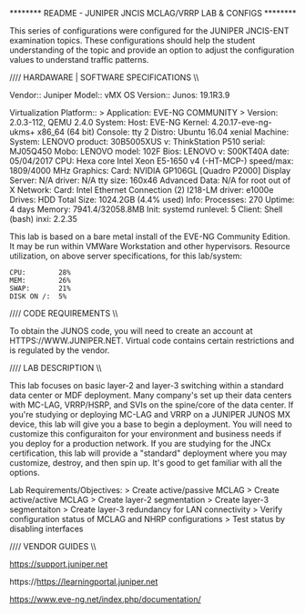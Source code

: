 ******** README - JUNIPER JNCIS MCLAG/VRRP LAB & CONFIGS ********

This series of configurations were configured for the JUNIPER JNCIS-ENT examination topics. These configurations should help the student understanding of the topic and provide an option to adjust the configuration values to understand traffic patterns. 

//// HARDAWARE | SOFTWARE SPECIFICATIONS \\\\

Vendor:: Juniper
Model:: vMX
OS Version:: Junos: 19.1R3.9

Virtualization Platform::
	> Application: EVE-NG COMMUNITY
	> Version: 2.0.3-112, QEMU 2.4.0
		System:    	Host: 		EVE-NG Kernel: 4.20.17-eve-ng-ukms+ x86_64 (64 bit) Console: tty 2 Distro: Ubuntu 16.04 xenial
					Machine:   	System: LENOVO product: 30B5005XUS v: ThinkStation P510 serial: MJ05Q450
					Mobo: 		LENOVO model: 102F Bios: LENOVO v: S00KT40A date: 05/04/2017
					CPU:       	Hexa core Intel Xeon E5-1650 v4 (-HT-MCP-) speed/max: 1809/4000 MHz
					Graphics:  	Card: NVIDIA GP106GL [Quadro P2000]
								Display Server: N/A driver: N/A tty size: 160x46 Advanced Data: N/A for root out of X
					Network:   	Card: Intel Ethernet Connection (2) I218-LM driver: e1000e
					Drives:    	HDD Total Size: 1024.2GB (4.4% used)
					Info:      	Processes: 270 Uptime: 4 days Memory: 7941.4/32058.8MB Init: systemd runlevel: 5
								Client: Shell (bash) inxi: 2.2.35 
								
This lab is based on a bare metal install of the EVE-NG Community Edition. It may be run within VMWare Workstation and other hypervisors. Resource utilization, on above server specifications, for this lab/system:

	CPU: 		28%
	MEM: 		26%
	SWAP: 		21%
	DISK ON /: 	5%
	
//// CODE REQUIREMENTS \\\\

To obtain the JUNOS code, you will need to create an account at HTTPS://WWW.JUNIPER.NET. Virtual code contains certain restrictions and is regulated by the vendor.
	
//// LAB DESCRIPTION \\\\

This lab focuses on basic layer-2 and layer-3 switching within a standard data center or MDF deployment. Many company's set up their data centers with MC-LAG, VRRP/HSRP, and SVIs on the spine/core of the data center. If you're studying or deploying MC-LAG and VRRP on a JUNIPER JUNOS MX device, this lab will give you a base to begin a deployment. You will need to customize this configuraiton for your environment and business needs if you deploy for a production network. If you are studying for the JNCx certification, this lab will provide a "standard" deployment where you may customize, destroy, and then spin up. It's good to get familiar with all the options.

Lab Requirements/Objectives:
	> Create active/passive MCLAG
	> Create active/active MCLAG
	> Create layer-2 segmentation
	> Create layer-3 segmentaiton
	> Create layer-3 redundancy for LAN connectivity
	> Verify configuration status of MCLAG and NHRP configurations
	> Test status by disabling interfaces
	

//// VENDOR GUIDES \\\\

https://support.juniper.net

https://https://learningportal.juniper.net

https://www.eve-ng.net/index.php/documentation/
